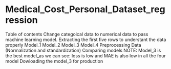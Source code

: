 # Medical_Cost_Personal_Dataset_regression


Table of contents
Change categoical data to numerical data to pass machine learning model.
Extracting the first five rows to understant the data properly
Model_1
Model_2
Model_3
Model_4
Preprocessing Data (Normalization and standardization)
Comparing models
NOTE: Model_3 is the best model_as we can see: loss is low and MAE is also low in all the four model
Dowloading the model_3 for production
